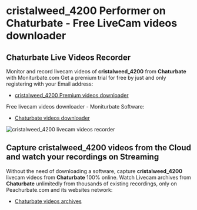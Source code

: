 # cristalweed_4200 Performer on Chaturbate - Free LiveCam videos downloader

## Chaturbate Live Videos Recorder

Monitor and record livecam videos of **cristalweed_4200** from **Chaturbate** with Moniturbate.com
Get a premium trial for free by just and only registering with your Email address:
* [cristalweed_4200 Premium videos downloader](https://moniturbate.com/request-demo-licence-key.html)

Free livecam videos downloader - Moniturbate Software:
* [Chaturbate videos downloader](https://moniturbate.com/moniturbate-download-software.html)

![cristalweed_4200 livecam videos recorder](https://peachurnet.com/templates/moniturbate-software.png)


## Capture cristalweed_4200 videos from the Cloud and watch your recordings on Streaming

Without the need of downloading a software, capture **cristalweed_4200** livecam videos from **Chaturbate** 100% online.
Watch Livecam archives from **Chaturbate** unlimitedly from thousands of existing recordings, only on Peachurbate.com and its websites network:
* [Chaturbate videos archives](https://peachurnet.com/)